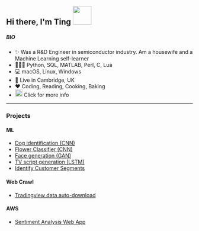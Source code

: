 ## Hi there, I'm Ting <img src="https://media.giphy.com/media/mGcNjsfWAjY5AEZNw6/giphy.gif" width="50">

##### BIO

- ✨ Was a R&D Engineer in semiconductor industry. Am a housewife and a Machine Learning self-learner
- 👩🏻‍💻 Python, SQL, MATLAB, Perl, C, Lua
- 💻 macOS, Linux, Windows
- 🌱 Live in Cambridge, UK
- ♥️ Coding, Reading, Cooking, Baking
- <a href="https://www.linkedin.com/in/shi-ting-lee-253931116/"><img src="https://raw.githubusercontent.com/peterthehan/peterthehan/4ede6c96382887ab73d3d8160cf894b28a098586/assets/linkedin.svg" width="20"></a>  Click for more info


---
### Projects
#### ML
- [Dog identification (CNN)](https://github.com/st-lee/CNN-dog-identification)
- [Flower Classifier (CNN)](https://github.com/st-lee/Flower_Classifier)
- [Face generation (GAN)](https://github.com/st-lee/GAN-face-generation)
- [TV script generation (LSTM)](https://github.com/st-lee/LSTM-tv-script-generation)
- [Identify Customer Segments](https://github.com/st-lee/Identify_Customer_Segments)


#### Web Crawl
- [Tradingview data auto-download](https://github.com/st-lee/Tradingview_WebCrawl)


#### AWS
- [Sentiment Analysis Web App](https://github.com/st-lee/depolyment-SageMaker)

<!--
**st-lee/st-lee** is a ✨ _special_ ✨ repository because its `README.md` (this file) appears on your GitHub profile.

Here are some ideas to get you started:

- 🔭 I’m currently working on ...
- 🌱 I’m currently learning ...
- 👯 I’m looking to collaborate on ...
- 🤔 I’m looking for help with ...
- 💬 Ask me about ...
- 📫 How to reach me: ...
- 😄 Pronouns: ...
- ⚡ Fun fact: ...
-->
